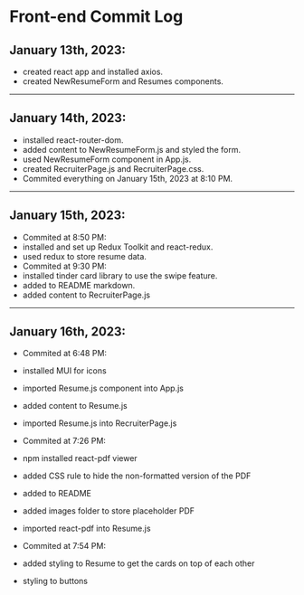 # Front-end Commit Log

## January 13th, 2023:
- created react app and installed axios.
- created NewResumeForm and Resumes components.
----
## January 14th, 2023:
- installed react-router-dom.
- added content to NewResumeForm.js and styled the form.
- used NewResumeForm component in App.js.
- created RecruiterPage.js and RecruiterPage.css.
- Commited everything on January 15th, 2023 at 8:10 PM.
-----
## January 15th, 2023:
- Commited at 8:50 PM:
- installed and set up Redux Toolkit and react-redux.
- used redux to store resume data.
- Commited at 9:30 PM:
- installed tinder card library to use the swipe feature.
- added to README markdown.
- added content to RecruiterPage.js
-----
## January 16th, 2023:
- Commited at 6:48 PM:
- installed MUI for icons
- imported Resume.js component into App.js
- added content to Resume.js
- imported Resume.js into RecruiterPage.js

- Commited at 7:26 PM:
- npm installed react-pdf viewer
- added CSS rule to hide the non-formatted version of the PDF
- added to README
- added images folder to store placeholder PDF
- imported react-pdf into Resume.js

- Commited at 7:54 PM:
- added styling to Resume to get the cards on top of each other
- styling to buttons